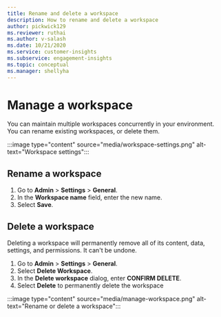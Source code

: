 ```yaml
---
title: Rename and delete a workspace
description: How to rename and delete a workspace
author: pickwick129
ms.reviewer: ruthai
ms.author: v-salash
ms.date: 10/21/2020
ms.service: customer-insights
ms.subservice: engagement-insights 
ms.topic: conceptual
ms.manager: shellyha
---
```


# Manage a workspace

You can maintain multiple workspaces concurrently in your environment. You can rename existing workspaces, or delete them. 

:::image type="content" source="media/workspace-settings.png" alt-text="Workspace settings":::

## Rename a workspace

1. Go to **Admin** > **Settings** > **General**.
1. In the **Workspace name** field, enter the new name.
1. Select **Save**.

## Delete a workspace

Deleting a workspace will permanently remove all of its content, data, settings, and permissions. It can't be undone.

1. Go to **Admin** > **Settings** > **General**.
1. Select **Delete Workspace**. 
1. In the **Delete workspace** dialog, enter **CONFIRM DELETE**. 
1. Select **Delete** to permanently delete the workspace

:::image type="content" source="media/manage-workspace.png" alt-text="Rename or delete a workspace":::